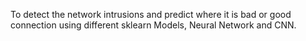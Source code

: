 To detect the network intrusions and predict where it is bad or good connection using
different sklearn Models, Neural Network and CNN.
